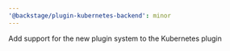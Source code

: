 ```yaml
---
'@backstage/plugin-kubernetes-backend': minor
---
```


Add support for the new plugin system to the Kubernetes plugin
